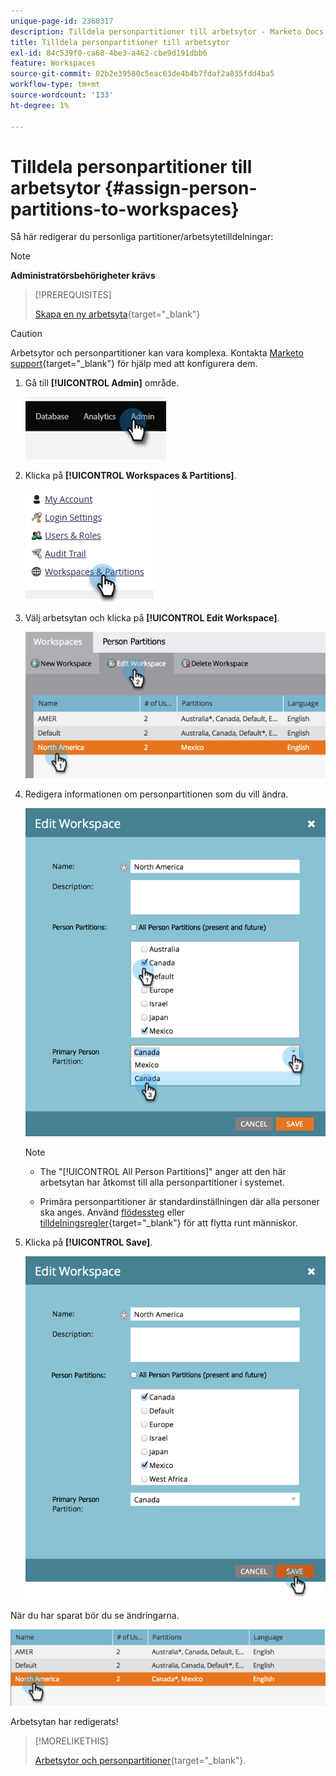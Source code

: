 ```yaml
---
unique-page-id: 2360317
description: Tilldela personpartitioner till arbetsytor - Marketo Docs - produktdokumentation
title: Tilldela personpartitioner till arbetsytor
exl-id: 84c539f0-ca68-4be3-a462-cbe9d191dbb6
feature: Workspaces
source-git-commit: 02b2e39580c5eac63de4b4b7fdaf2a835fdd4ba5
workflow-type: tm+mt
source-wordcount: '133'
ht-degree: 1%

---
```


# Tilldela personpartitioner till arbetsytor {#assign-person-partitions-to-workspaces}

Så här redigerar du personliga partitioner/arbetsytetilldelningar:

>[!NOTE]
>
>**Administratörsbehörigheter krävs**

>[!PREREQUISITES]
>
>[Skapa en ny arbetsyta](/help/marketo/product-docs/administration/workspaces-and-person-partitions/create-a-new-workspace.md){target="_blank"}

>[!CAUTION]
>
>Arbetsytor och personpartitioner kan vara komplexa. Kontakta  [Marketo support](https://nation.marketo.com/t5/Support/ct-p/Support){target="_blank"} för hjälp med att konfigurera dem.

1. Gå till **[!UICONTROL Admin]** område.

   ![](assets/assign-person-partitions-to-workspaces-1.png)

1. Klicka på **[!UICONTROL Workspaces & Partitions]**.

   ![](assets/assign-person-partitions-to-workspaces-2.png)

1. Välj arbetsytan och klicka på **[!UICONTROL Edit Workspace]**.

   ![](assets/assign-person-partitions-to-workspaces-3.png)

1. Redigera informationen om personpartitionen som du vill ändra.

   ![](assets/assign-person-partitions-to-workspaces-4.png)

   >[!NOTE]
   >
   >* The &quot;[!UICONTROL All Person Partitions]&quot; anger att den här arbetsytan har åtkomst till alla personpartitioner i systemet.
   >
   >* Primära personpartitioner är standardinställningen där alla personer ska anges. Använd [flödessteg](/help/marketo/product-docs/core-marketo-concepts/smart-campaigns/flow-actions/use-add-choice-in-a-flow-step.md) eller [tilldelningsregler](/help/marketo/product-docs/administration/workspaces-and-person-partitions/assigning-person-partitions-with-assignment-rules.md){target="_blank"} för att flytta runt människor.

1. Klicka på **[!UICONTROL Save]**.

   ![](assets/assign-person-partitions-to-workspaces-5.png)

När du har sparat bör du se ändringarna.

![](assets/assign-person-partitions-to-workspaces-6.png)

Arbetsytan har redigerats!

>[!MORELIKETHIS]
>
>[Arbetsytor och personpartitioner](/help/marketo/product-docs/administration/workspaces-and-person-partitions/understanding-workspaces-and-person-partitions.md){target="_blank"}.
